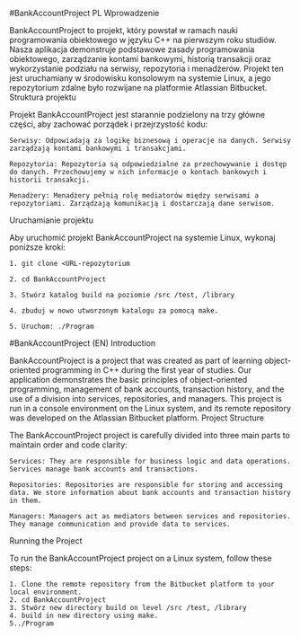 #BankAccountProject
PL
Wprowadzenie

BankAccountProject to projekt, który powstał w ramach nauki programowania obiektowego w języku C++ na pierwszym roku studiów. Nasza aplikacja demonstruje podstawowe zasady programowania obiektowego, zarządzanie kontami bankowymi, historią transakcji oraz wykorzystanie podziału na serwisy, repozytoria i menadżerów. Projekt ten jest uruchamiany w środowisku konsolowym na systemie Linux, a jego repozytorium zdalne było rozwijane na platformie Atlassian Bitbucket.
Struktura projektu

Projekt BankAccountProject jest starannie podzielony na trzy główne części, aby zachować porządek i przejrzystość kodu:

    Serwisy: Odpowiadają za logikę biznesową i operacje na danych. Serwisy zarządzają kontami bankowymi i transakcjami.

    Repozytoria: Repozytoria są odpowiedzialne za przechowywanie i dostęp do danych. Przechowujemy w nich informacje o kontach bankowych i historii transakcji.

    Menadżery: Menadżery pełnią rolę mediatorów między serwisami a repozytoriami. Zarządzają komunikacją i dostarczają dane serwisom.

Uruchamianie projektu

Aby uruchomić projekt BankAccountProject na systemie Linux, wykonaj poniższe kroki:
 
    1. git clone <URL-repozytorium
    
    2. cd BankAccountProject

    3. Stwórz katalog build na poziomie /src /test, /library 

    4. zbuduj w nowo utworzonym katalogu za pomocą make. 
    
    5. Uruchom: ./Program




#BankAccountProject (EN)
Introduction

BankAccountProject is a project that was created as part of learning object-oriented programming in C++ during the first year of studies. Our application demonstrates the basic principles of object-oriented programming, management of bank accounts, transaction history, and the use of a division into services, repositories, and managers. This project is run in a console environment on the Linux system, and its remote repository was developed on the Atlassian Bitbucket platform.
Project Structure

The BankAccountProject project is carefully divided into three main parts to maintain order and code clarity:

    Services: They are responsible for business logic and data operations. Services manage bank accounts and transactions.

    Repositories: Repositories are responsible for storing and accessing data. We store information about bank accounts and transaction history in them.

    Managers: Managers act as mediators between services and repositories. They manage communication and provide data to services.

Running the Project

To run the BankAccountProject project on a Linux system, follow these steps:

    1. Clone the remote repository from the Bitbucket platform to your local environment.
    2. cd BankAccountProject
    3. Stwórz new directory build on level /src /test, /library 
    4. build in new directory using make. 
    5../Program
